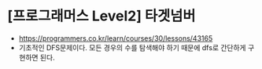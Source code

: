 # [프로그래머스 Level2] 타겟넘버
- https://programmers.co.kr/learn/courses/30/lessons/43165
- 기초적인 DFS문제이다. 모든 경우의 수를 탐색해야 하기 때문에 dfs로 간단하게 구현하면 된다.